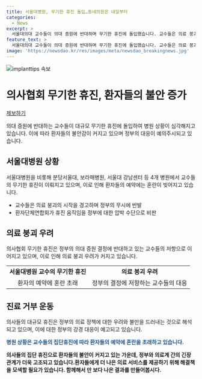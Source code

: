 ```yaml
---
title: 서울대병원, 무기한 휴진 돌입…동네의원은 내일부터
categories:
  - News
excerpt: >
  서울대의대 교수들이 의대 증원에 반대하며 무기한 휴진에 돌입했습니다. 교수들은 의료 붕괴 우려를 제기하고, 병원을 휴진하는 등의 요구를 내세웠으며, 의사협회도 휴진을 진행할 예정이라고 합니다. 클릭하여 읽어보세요.
feature_text: >
  서울대의대 교수들이 의대 증원에 반대하며 무기한 휴진에 돌입했습니다. 교수들은 의료 붕괴 우려를 제기하고, 병원을 휴진하는 등의 요구를 내세웠으며, 의사협회도 휴진을 진행할 예정이라고 합니다. 클릭하여 읽어보세요.
image: 'https://newsdao.kr/res/images/meta/newsdao_breakingnews.jpg'
---
```


<p><img src="https://newsdao.kr/res/images/meta/newsdao_breakingnews.jpg" alt="implanttips 속보" /></p>

<h1>의사협회 무기한 휴진, 환자들의 불안 증가</h1>

<p data-ke-size="size16"><a href="https://url.kr/9pghjn">제보하기</a></p>

<p>의대 증원에 반대하는 교수들이 대규모 무기한 휴진에 돌입하여 병원 상황이 심각해지고 있습니다. 이에 따라 환자들의 불안감이 커지고 있으며 정부의 대응이 예의주시되고 있습니다.</p>

<h2 data-ke-size="size26">서울대병원 상황</h2>

<p>서울대병원을 비롯해 분당서울대, 보라매병원, 서울대 강남센터 등 4개 병원에서 교수들의 무기한 휴진이 이뤄지고 있으며, 이로 인해 환자들의 예약에는 혼란이 빚어지고 있습니다.</p>

<ul>
    <li>교수들은 의료 붕괴의 시작을 경고하며 정부의 무시에 반발</li>
    <li>환자단체연합회가 휴진 움직임을 정부에 대한 압박 수단으로 비판</li>
</ul>

<h2 data-ke-size="size26">의료 붕괴 우려</h2>

<p>의사협회 무기한 휴진은 정부의 의대 증원 결정에 반대하고 있는 교수들의 저항으로 이어지고 있으며, 이로 인해 의료 붕괴 우려가 커지고 있습니다.</p>

<table>
    <tr>
        <td style="text-align: center; height: 17px;"><b>서울대병원 교수의 무기한 휴진</b></td>
        <td style="text-align: center; height: 17px;"><b>의료 붕괴 우려</b></td>
    </tr>
    <tr>
        <td style="text-align: center; height: 17px;">환자의 예약에 혼란 초래</td>
        <td style="text-align: center; height: 17px;">정부의 결정에 저항하는 교수들의 대응</td>
    </tr>
</table>

<h2 data-ke-size="size26">진료 거부 운동</h2>

<p>의사들의 대규모 휴진은 정부의 의료 정책에 대한 우려와 불만을 드러내는 것으로 해석되고 있으며, 이에 대한 정부의 강경 대응이 예고되고 있습니다.</p>

<p><b><span style="color: #1a5490;">병원 상황은 교수들의 집단휴진에 따라 환자들의 예약에 혼란을 초래하고 있습니다.</span><b></p>

<p>의사들의 집단 휴진으로 환자들의 불안이 커지고 있는 가운데, 정부와 의료계 간의 긴장 관계가 더욱 고조되고 있습니다.환자들에게 더 나은 의료 서비스를 제공하기 위해 해결책을 모색할 필요가 있습니다. 함께해서 만 보다 나은 결과를 만들어봅시다.</p>

